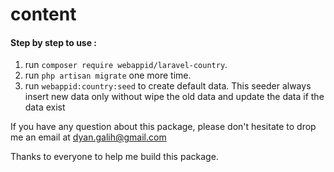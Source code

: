 # content


#### Step by step to use :

1. run `composer require webappid/laravel-country`.
2. run `php artisan migrate` one more time.
3. run `webappid:country:seed` to create default data. This seeder always insert new data only without wipe the old data and update the data if the data exist

If you have any question about this package, please don't hesitate to drop me an email at dyan.galih@gmail.com

Thanks to everyone to help me build this package. 